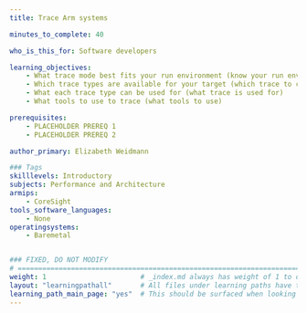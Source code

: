 ```yaml
---
title: Trace Arm systems

minutes_to_complete: 40

who_is_this_for: Software developers

learning_objectives: 
    - What trace mode best fits your run environment (know your run environment)
    - Which trace types are available for your target (which trace to choose)
    - What each trace type can be used for (what trace is used for)
    - What tools to use to trace (what tools to use)

prerequisites:
    - PLACEHOLDER PREREQ 1
    - PLACEHOLDER PREREQ 2

author_primary: Elizabeth Weidmann

### Tags
skilllevels: Introductory
subjects: Performance and Architecture
armips:
    - CoreSight
tools_software_languages:
    - None
operatingsystems:
    - Baremetal


### FIXED, DO NOT MODIFY
# ================================================================================
weight: 1                       # _index.md always has weight of 1 to order correctly
layout: "learningpathall"       # All files under learning paths have this same wrapper
learning_path_main_page: "yes"  # This should be surfaced when looking for related content. Only set for _index.md of learning path content.
---
```

